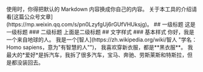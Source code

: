 <div style="background-image: url('https://img0.baidu.com/it/u=2191392668,814349101&fm=253&app=138&size=w931&n=0&f=JPEG&fmt=auto?sec=1739725200&t=f96b3668074be47f6dc2d6d6f87aa108'); height: 2000px;width: 100%; background-size: cover; background-position: center;">
  <!-- 在这里放置你的Markdown内容 -->
使用时，你得把默认的 Markdown 内容换成你自己的内容。
关于本工具的介绍请看[这篇公众号文章](https://mp.weixin.qq.com/s/pn0LzyfgUj6rGUfVHUksjg)。
## 一级标题
这是一级标题
### 二级标题
上面是二级标题
## 文字样式
### 基本样式
你好，我是一个来自地球的人。
我是一个[智人](https://zh.wikipedia.org/wiki/智人 "学名：Homo sapiens，意为"有智慧的人"")，
我喜欢穿新衣服，都是**黑衣服**。
我最大的*爱好*是拆汽车，我拆了很多汽车，宝马、奔驰、劳斯莱斯和特斯拉，但是都没装回去。
</div>
